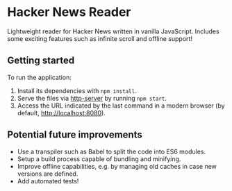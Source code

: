 # Hacker News Reader

Lightweight reader for Hacker News written in vanilla JavaScript. Includes some
exciting features such as infinite scroll and offline support!

## Getting started
To run the application:
1. Install its dependencies with `npm install`.
2. Serve the files via [http-server](https://github.com/indexzero/http-server)
   by running `npm start`.
3. Access the URL indicated by the last command in a modern browser (by default,
   [http://localhost:8080](http://localhost:8080)).

## Potential future improvements
- Use a transpiler such as Babel to split the code into ES6 modules.
- Setup a build process capable of bundling and minifying.
- Improve offline capabilities, e.g. by managing old caches in case new versions
  are defined.
- Add automated tests!
